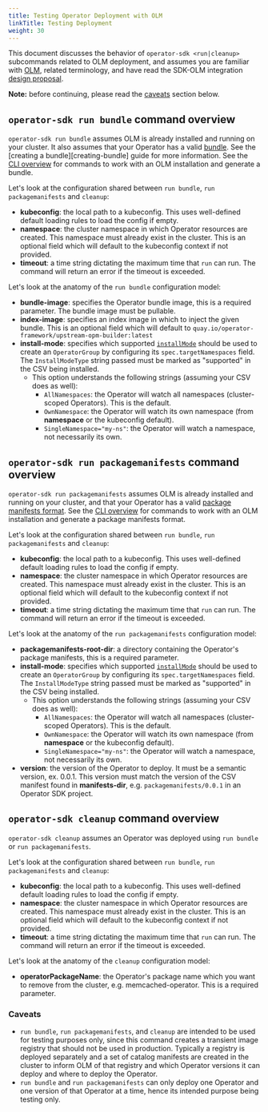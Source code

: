```yaml
---
title: Testing Operator Deployment with OLM
linkTitle: Testing Deployment
weight: 30
---
```


This document discusses the behavior of `operator-sdk <run|cleanup>` subcommands related to OLM deployment,
and assumes you are familiar with [OLM][olm], related terminology,
and have read the SDK-OLM integration [design proposal][sdk-olm-design].

**Note:** before continuing, please read the [caveats](#caveats) section below.

## `operator-sdk run bundle` command overview
`operator-sdk run bundle` assumes OLM is already installed and running on your
cluster. It also assumes that your Operator has a valid [bundle][bundle-format].
See the [creating a bundle][creating-bundle] guide for more information. See the
[CLI overview][doc-cli-overview] for commands to work with an OLM installation
and generate a bundle.

Let's look at the configuration shared between `run bundle`, `run
packagemanifests` and `cleanup`:

- **kubeconfig**: the local path to a kubeconfig. This uses well-defined default
  loading rules to load the config if empty.
- **namespace**: the cluster namespace in which Operator resources are created.
  This namespace must already exist in the cluster. This is an optional field
  which will default to the kubeconfig context if not provided.
- **timeout**: a time string dictating the maximum time that `run` can run. The
  command will return an error if the timeout is exceeded.

Let's look at the anatomy of the `run bundle` configuration model:

- **bundle-image**: specifies the Operator bundle image, this is a
  required parameter. The bundle image must be pullable.
- **index-image**: specifies an index image in which to inject the given bundle.
  This is an optional field which will default to
  `quay.io/operator-framework/upstream-opm-builder:latest`
- **install-mode**: specifies which supported [`installMode`][csv-install-modes]
  should be used to create an `OperatorGroup` by configuring its
  `spec.targetNamespaces` field. The `InstallModeType` string passed must be
  marked as "supported" in the CSV being installed.
  - This option understands the following strings (assuming your CSV does as
    well):
    - `AllNamespaces`: the Operator will watch all namespaces (cluster-scoped
      Operators). This is the default.
    - `OwnNamespace`: the Operator will watch its own namespace (from
      **namespace** or the kubeconfig default).
    - `SingleNamespace="my-ns"`: the Operator will watch a namespace, not
      necessarily its own.

## `operator-sdk run packagemanifests` command overview

`operator-sdk run packagemanifests` assumes OLM is already installed and
running on your cluster, and that your Operator has a valid
[package manifests format][package-manifests]. See the
[CLI overview][doc-cli-overview] for commands to work with an OLM installation
and generate a package manifests format.

Let's look at the configuration shared between `run bundle`, `run
packagemanifests` and `cleanup`:

- **kubeconfig**: the local path to a kubeconfig. This uses well-defined default
  loading rules to load the config if empty.
- **namespace**: the cluster namespace in which Operator resources are created.
  This namespace must already exist in the cluster. This is an optional field
  which will default to the kubeconfig context if not provided.
- **timeout**: a time string dictating the maximum time that `run` can run. The
  command will return an error if the timeout is exceeded.

Let's look at the anatomy of the `run packagemanifests` configuration model:

- **packagemanifests-root-dir**: a directory containing the Operator's package
  manifests, this is a required parameter.
- **install-mode**: specifies which supported [`installMode`][csv-install-modes]
  should be used to create an `OperatorGroup` by configuring its
  `spec.targetNamespaces` field. The `InstallModeType` string passed must be
  marked as "supported" in the CSV being installed.
  - This option understands the following strings (assuming your CSV does as
    well):
    - `AllNamespaces`: the Operator will watch all namespaces (cluster-scoped
      Operators). This is the default.
    - `OwnNamespace`: the Operator will watch its own namespace (from
      **namespace** or the kubeconfig default).
    - `SingleNamespace="my-ns"`: the Operator will watch a namespace, not
      necessarily its own.
- **version**: the version of the Operator to deploy. It must be a semantic
  version, ex. 0.0.1. This version must match the version of the CSV manifest
  found in **manifests-dir**, e.g. `packagemanifests/0.0.1` in an Operator
  SDK project.

## `operator-sdk cleanup` command overview

`operator-sdk cleanup` assumes an Operator was deployed using `run bundle` or
`run packagemanifests`.

Let's look at the configuration shared between `run bundle`, `run
packagemanifests` and `cleanup`:

- **kubeconfig**: the local path to a kubeconfig. This uses well-defined default
  loading rules to load the config if empty.
- **namespace**: the cluster namespace in which Operator resources are created.
  This namespace must already exist in the cluster. This is an optional field
  which will default to the kubeconfig context if not provided.
- **timeout**: a time string dictating the maximum time that `run` can run. The
  command will return an error if the timeout is exceeded.

Let's look at the anatomy of the `cleanup` configuration model:

- **operatorPackageName**: the Operator's package name which you want to remove
  from the cluster, e.g. memcached-operator. This is a required parameter.

### Caveats

- `run bundle`, `run packagemanifests`, and `cleanup` are intended to be used for testing purposes only,
since this command creates a transient image registry that should not be used in production.
Typically a registry is deployed separately and a set of catalog manifests are created in the cluster
to inform OLM of that registry and which Operator versions it can deploy and where to deploy the Operator.
- `run bundle` and `run packagemanifests` can only deploy one Operator and one version of that Operator at a time,
hence its intended purpose being testing only.


[olm]:https://github.com/operator-framework/operator-lifecycle-manager/
[sdk-olm-design]:https://github.com/operator-framework/operator-sdk/blob/master/proposals/sdk-integration-with-olm.md
[doc-cli-overview]:/docs/olm-integration/cli-overview
[bundle-format]:https://github.com/operator-framework/operator-registry/tree/v1.15.3#manifest-format
[package-manifests]:https://github.com/operator-framework/operator-registry/tree/v1.5.3#manifest-format
[csv-install-modes]:https://github.com/operator-framework/operator-lifecycle-manager/blob/master/doc/design/building-your-csv.md#operator-metadata
[cli-olm-install]:/docs/cli/operator-sdk_olm_install
[cli-olm-status]:/docs/cli/operator-sdk_olm_status
[creating-bundles]:/docs/olm-integration/quickstart-bundle/#creating-a-bundle
